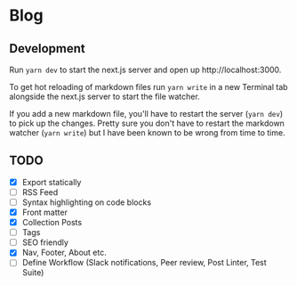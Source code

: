 # Blog

## Development

Run `yarn dev` to start the next.js server and open up http://localhost:3000.

To get hot reloading of markdown files run `yarn write` in a new Terminal tab
alongside the next.js server to start the file watcher.

If you add a new markdown file, you'll have to restart the server (`yarn dev`)
to pick up the changes. Pretty sure you don't have to restart the markdown
watcher (`yarn write`) but I have been known to be wrong from time to time.

## TODO

- [x] Export statically
- [ ] RSS Feed
- [ ] Syntax highlighting on code blocks
- [x] Front matter
- [x] Collection Posts
- [ ] Tags
- [ ] SEO friendly
- [x] Nav, Footer, About etc.
- [ ] Define Workflow (Slack notifications, Peer review, Post Linter, Test Suite)
